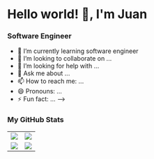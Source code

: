 # Hello world! 👋, I'm Juan

### Software Engineer

- 🌱 I’m currently learning software engineer
- 👯 I’m looking to collaborate on ...
- 🤔 I’m looking for help with ...
- 💬 Ask me about ...
- 📫 How to reach me: ...
- 😄 Pronouns: ...
- ⚡ Fun fact: ...
-->

### My GitHub Stats

<table>
    <tr>
        <td>
            <img src="https://github-profile-trophy.vercel.app/?username=Gunurrea&row=3&column=4&no-bg=true"/>
        </td>
        <td>
            <img src="https://github-readme-streak-stats.herokuapp.com/?user=Gunurrea"/>
        </td> 
    </tr>
    <tr>
        <td>
            <img src="https://github-readme-stats.vercel.app/api?username=Gunurrea&count_private=true&show_icons=true&theme=tokyonight"/>
        </td>
        <td>
            <img src="https://github-readme-stats.vercel.app/api/top-langs/?username=colinbut&langs_count=10&layout=compact&hide=php,scss,css,html,batchfile,gherkin,freemarker,xslt,tsql,ruby"/>
        </td>
    </tr>
</table>
